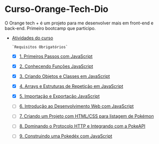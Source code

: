 # Curso-Orange-Tech-Dio
O Orange tech + é um projeto para me desenvolver mais em front-end e back-end. Primeiro bootcamp que participo.

- [Atividades do curso](#atividades-do-curso)

      `Requisitos Obrigatórios`
    - [x] [1. Primeiros Passos com JavaScript](#1-#Primeiros-passos-com-JavaScript)
    - [x] [2. Conhecendo Funções JavaScript](#2-#Conhecendo-funções-JavaScript)
    - [x] [3. Criando Objetos e Classes em JavaScript](#3-#Criando-Objetos-e-Classes-em-JavaScript)
    - [x] [4. Arrays e Estruturas de Repetição em JavaScript](#4-#Arrays-e-Estruturas-de-Repetição-em-JavaScript)
    - [x] [5. Importação e Exportação JavaScript](#5-#Importação-e-Exportação-JavaScript)
    - [ ] [6. Introdução ao Desenvolvimento Web com JavaScript](#6-#Introdução-ao-Desenvolvimento-Web-com-JavaScript)
    - [ ] [7. Criando um Projeto com HTML/CSS para listagem de Pokémon](#7-#Criando-um-Projeto-com-HTML/CSS-para-listagem-de-Pokémon)
    - [ ] [8. Dominando o Protocolo HTTP e Integrando com a PokeAPI](#8-#Dominando-o-Protocolo-HTTP-e-Integrando-com-a-PokeAPI)
    - [ ] [9. Construindo uma Pokedéx com JavaScript](#9-#Contruindo-uma-Pokedéx-com-JavaScript)
    

